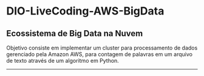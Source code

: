 # DIO-LiveCoding-AWS-BigData
## Ecossistema de Big Data na Nuvem

Objetivo consiste em implementar um cluster para processamento de dados gerenciado pela Amazon AWS, para contagem de palavras em um arquivo de texto através de um algoritmo em Python.
***

